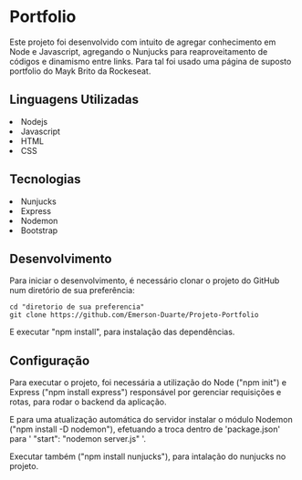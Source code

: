 <h1> Portfolio </h1>

<p> Este projeto foi desenvolvido com intuito de agregar conhecimento em Node e Javascript, agregando o
Nunjucks para reaproveitamento de códigos e dinamismo entre links. Para tal foi usado uma página de 
suposto portfolio do Mayk Brito da Rockeseat.</p>


<h2>Linguagens Utilizadas</h2>

<li>Nodejs</li>
<li>Javascript</li>
<li>HTML</li>
<li>CSS</li>



<h2>Tecnologias</h2>

<li>Nunjucks</li>
<li>Express</li>
<li>Nodemon</li>
<li>Bootstrap</li>



<h2>Desenvolvimento</h2>

Para iniciar o desenvolvimento, é necessário clonar o projeto do GitHub num diretório de sua preferência:
```shell
cd "diretorio de sua preferencia"
git clone https://github.com/Emerson-Duarte/Projeto-Portfolio
```
E executar "npm install", para instalação das dependências.


<h2>Configuração</h2>

<p>Para executar o projeto, foi necessária a utilização do Node ("npm init") e 
Express ("npm install express") responsável por gerenciar requisições e rotas, para rodar o backend da aplicação.</p>
<p>E para uma atualização automática do servidor instalar o módulo Nodemon ("npm install -D nodemon"), efetuando a troca
dentro de 'package.json' para  ' "start": "nodemon server.js" '.</p>
<p>Executar também ("npm install nunjucks"), para intalação do nunjucks no projeto.</p>




